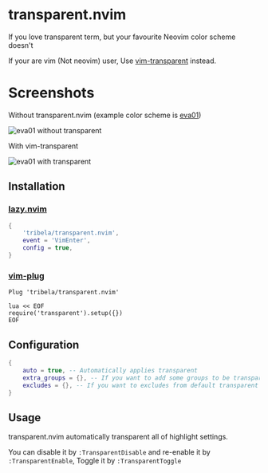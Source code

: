 # transparent.nvim

If you love transparent term, but your favourite Neovim color scheme doesn't

If your are vim (Not neovim) user, Use [vim-transparent][] instead.

[vim-transparent]: https://github.com/tribela/vim-transparent


# Screenshots

Without transparent.nvim (example color scheme is [eva01][])

![eva01 without transparent](https://github.com/tribela/vim-transparent/assets/5047683/09e18e7f-7a01-4b3b-a11a-021d53a36fe7)

With vim-transparent

![eva01 with transparent](https://github.com/tribela/vim-transparent/assets/5047683/b72cb2ba-60b9-4348-84d3-f91c35cffe3c)


[eva01]: https://github.com/hachy/eva01.vim


## Installation

### [lazy.nvim](https://github.com/folke/lazy.nvim)

```lua
{
    'tribela/transparent.nvim',
    event = 'VimEnter',
    config = true,
}
```

### [vim-plug](https://github.com/junegunn/vim-plug)

```vimrc
Plug 'tribela/transparent.nvim'

lua << EOF
require('transparent').setup({})
EOF
```


## Configuration

```lua
{
    auto = true, -- Automatically applies transparent
    extra_groups = {}, -- If you want to add some groups to be transparent. eg: { 'Pmenu', 'CocFloating' }
    excludes = {}, -- If you want to excludes from default transparent groups. eg: { 'LineNr' }
}
```

## Usage

transparent.nvim automatically transparent all of highlight settings.

You can disable it by `:TransparentDisable` and re-enable it by `:TransparentEnable`, Toggle it by `:TransparentToggle`
